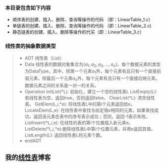 
### 本目录包含如下内容  

- 顺序表的创建、插入、删除、查询等操作的代码 （即：LinearTable_1.c）
- 单链表的创建、插入、删除、查询等操作的代码 （即：LinearTable_2.c) 
- 静态链表的创建、插入、删除等操作的代买（即：LinearTable_3.c）  

### 线性表的抽象数据类型

> - ADT 线性表（List）
> - Data
>   线性表的数据对象集合为$\{a_1,a_2,a_3,...,a_n\}$，每个数据元素的类型为DataType。其中，除第一个元素$a_1$外，每个元素有且只有一个直接前驱元素，除最后一个元素$a_n$外，每个元素有且只有一个直接后继元素。数据元素之间的关系是一对一的关系。
> - Operation
>   InitList(*L):       初始化，建立一个空的线性表L
>   ListEmpty(L):       若线性表为空，返回true，否则返回false。
>   ClearList(*L):      清空线性表。
>   GetElem(L,i,*e):    将线性表L中的第i个元素返回给e。
>   LocateElem(L,e):    在线性表中查找与给定值e相同的元素，如果查找成功，返回该元素在表中的序号表示成功；否则，返回-1表示失败。
>   ListInsert(*L,i,e): 在线性的表的第i个位置插入新元素e。
>   ListDelete(*L,i,*e):删除线性表L中第i个位置元素，并用e返回其值。
>   ListLength(L):      返回线性表L的元素个数。
> - endADT  

## 我的[线性表](https://sxhpai.github.io/2022/03/25/DS/DS1/)博客
